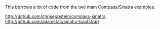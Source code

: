 This borrows a lot of code from the two main Compass/Sinatra examples.

http://github.com/chriseppstein/compass-sinatra
http://github.com/adamstac/sinatra-bootstrap